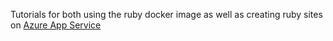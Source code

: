Tutorials for both using the ruby docker image as well as creating ruby sites on [Azure App Service](https://azure.microsoft.com/en-us/services/app-service/)


